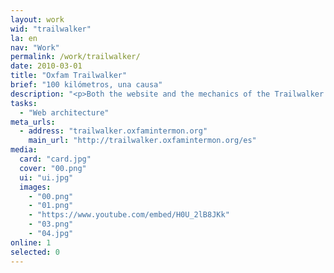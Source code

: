 ```yaml
---
layout: work
wid: "trailwalker"
la: en
nav: "Work"
permalink: /work/trailwalker/
date: 2010-03-01
title: "Oxfam Trailwalker"
brief: "100 kilómetros, una causa"
description: "<p>Both the website and the mechanics of the Trailwalker are simple: you sign up, create a team with your friends and accept donations from people who want to support you. On competition day, your team walks 100 kilometers to help people who really need it.</p>"
tasks:
  - "Web architecture"
meta_urls:
  - address: "trailwalker.oxfamintermon.org"
    main_url: "http://trailwalker.oxfamintermon.org/es"
media:
  card: "card.jpg"
  cover: "00.png"
  ui: "ui.jpg"
  images:
    - "00.png"
    - "01.png"
    - "https://www.youtube.com/embed/H0U_2lB8JKk"
    - "03.png"
    - "04.jpg"
online: 1
selected: 0
---
```


